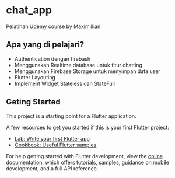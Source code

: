 # chat_app

Pelatihan Udemy course by Maximillian

## Apa yang di pelajari?
- Authentication dengan firebash
- Menggunakan Realtime database untuk fitur chatting
- Menggunakan Firebase Storage untuk menyimpan data user
- Flutter Layouting 
- Implement Widget Stateless dan StateFull

## Geting Started


This project is a starting point for a Flutter application.

A few resources to get you started if this is your first Flutter project:

- [Lab: Write your first Flutter app](https://docs.flutter.dev/get-started/codelab)
- [Cookbook: Useful Flutter samples](https://docs.flutter.dev/cookbook)

For help getting started with Flutter development, view the
[online documentation](https://docs.flutter.dev/), which offers tutorials,
samples, guidance on mobile development, and a full API reference.
